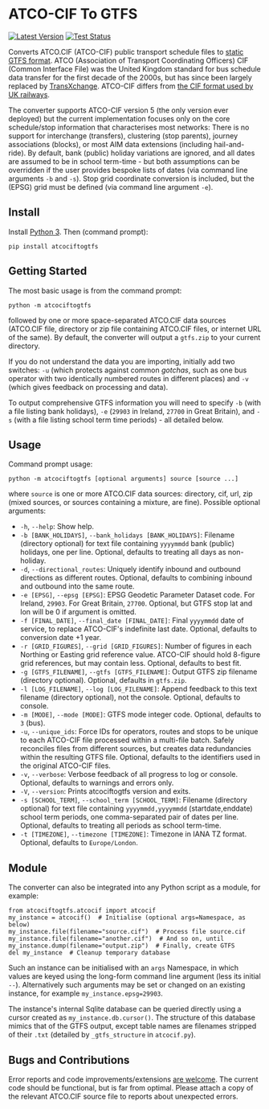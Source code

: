 # ATCO-CIF To GTFS

[![Latest Version](https://img.shields.io/pypi/v/atcociftogtfs.svg)](https://pypi.org/project/atcociftogtfs/) [![Test Status](https://github.com/timhowgego/atcociftogtfs/workflows/test_atcociftogtfs/badge.svg)](https://github.com/timhowgego/atcociftogtfs/actions?query=workflow%3Atest_atcociftogtfs)

Converts ATCO.CIF (ATCO-CIF) public transport schedule files to [static GTFS format](https://gtfs.org/reference/static). ATCO (Association of Transport Coordinating Officers) CIF (Common Interface File) was the United Kingdom standard for bus schedule data transfer for the first decade of the 2000s, but has since been largely replaced by [TransXchange](https://www.gov.uk/government/collections/transxchange). ATCO-CIF differs from [the CIF format used by UK railways](https://wiki.openraildata.com/index.php/CIF_File_Format).

The converter supports ATCO-CIF version 5 (the only version ever deployed) but the current implementation focuses only on the core schedule/stop information that characterises most networks: There is no support for interchange (transfers), clustering (stop parents), journey associations (blocks), or most AIM data extensions (including hail-and-ride). By default, bank (public) holiday variations are ignored, and all dates are assumed to be in school term-time - but both assumptions can be overridden if the user provides bespoke lists of dates (via command line arguments `-b` and `-s`). Stop grid coordinate conversion is included, but the (EPSG) grid must be defined (via command line argument `-e`).

## Install

Install [Python 3](https://www.python.org/downloads/). Then (command prompt):

    pip install atcociftogtfs

## Getting Started

The most basic usage is from the command prompt:

    python -m atcociftogtfs

followed by one or more space-separated ATCO.CIF data sources (ATCO.CIF file, directory or zip file containing ATCO.CIF files, or internet URL of the same). By default, the converter will output a `gtfs.zip` to your current directory. 

If you do not understand the data you are importing, initially add two switches: `-u` (which protects against common _gotchas_, such as one bus operator with two identically numbered routes in different places) and `-v` (which gives feedback on processing and data).

To output comprehensive GTFS information you will need to specify `-b` (with a file listing bank holidays), `-e` (`29903` in Ireland, `27700` in Great Britain), and `-s` (with a file listing school term time periods) - all detailed below.

## Usage

Command prompt usage:

    python -m atcociftogtfs [optional arguments] source [source ...]
    
where `source` is one or more ATCO.CIF data sources: directory, cif, url, zip (mixed sources, or sources containing a mixture, are fine). Possible optional arguments:

* `-h`, `--help`: Show help.
* `-b [BANK_HOLIDAYS]`, `--bank_holidays [BANK_HOLIDAYS]`: Filename (directory optional) for text file containing `yyyymmdd` bank (public) holidays, one per line. Optional, defaults to treating all days as non-holiday.
* `-d`, `--directional_routes`: Uniquely identify inbound and outbound directions as different routes. Optional, defaults to combining inbound and outbound into the same route.
* `-e [EPSG]`, `--epsg [EPSG]`: EPSG Geodetic Parameter Dataset code. For Ireland, `29903`. For Great Britain, `27700`. Optional, but GTFS stop lat and lon will be 0 if argument is omitted.
* `-f [FINAL_DATE]`, `--final_date [FINAL_DATE]`: Final `yyyymmdd` date of service, to replace ATCO-CIF's indefinite last date. Optional, defaults to conversion date +1 year.
* `-r [GRID_FIGURES]`, `--grid [GRID_FIGURES]`: Number of figures in each Northing or Easting grid reference value. ATCO-CIF should hold 8-figure grid references, but may contain less. Optional, defaults to best fit.
* `-g [GTFS_FILENAME]`, `--gtfs [GTFS_FILENAME]`: Output GTFS zip filename (directory optional). Optional, defaults in `gtfs.zip`.
* `-l [LOG_FILENAME]`, `--log [LOG_FILENAME]`: Append feedback to this text filename (directory optional), not the console. Optional, defaults to console.
* `-m [MODE]`, `--mode [MODE]`: GTFS mode integer code. Optional, defaults to `3` (bus).
* `-u`, `--unique_ids`: Force IDs for operators, routes and stops to be unique to each ATCO-CIF file processed within a multi-file batch. Safely reconciles files from different sources, but creates data redundancies within the resulting GTFS file. Optional, defaults to the identifiers used in the original ATCO-CIF files.
* `-v`, `--verbose`: Verbose feedback of all progress to log or console. Optional, defaults to warnings and errors only.
* `-V`, `--version`: Prints atcociftogtfs version and exits.
* `-s [SCHOOL_TERM]`, `--school_term [SCHOOL_TERM]`: Filename (directory optional) for text file containing `yyyymmdd,yyyymmdd` (startdate,enddate) school term periods, one comma-separated pair of dates per line. Optional, defaults to treating all periods as school term-time.
* `-t [TIMEZONE]`, `--timezone [TIMEZONE]`: Timezone in IANA TZ format. Optional, defaults to `Europe/London`.

## Module

The converter can also be integrated into any Python script as a module, for example:

    from atcociftogtfs.atcocif import atcocif
    my_instance = atcocif()  # Initialise (optional args=Namespace, as below)
    my_instance.file(filename="source.cif")  # Process file source.cif
    my_instance.file(filename="another.cif")  # And so on, until
    my_instance.dump(filename="output.zip")  # Finally, create GTFS
    del my_instance  # Cleanup temporary database

Such an instance can be initialised with an `args` Namespace, in which values are keyed using the long-form command line argument (less its initial `--`). Alternatively such arguments may be set or changed on an existing instance, for example `my_instance.epsg=29903`.

The instance's internal Sqlite database can be queried directly using a cursor created as `my_instance.db.cursor()`. The structure of this database mimics that of the GTFS output, except table names are filenames stripped of their `.txt` (detailed by `_gtfs_structure` in `atcocif.py`).

## Bugs and Contributions

Error reports and code improvements/extensions [are welcome](https://github.com/timhowgego/atcociftogtfs/issues). The current code should be functional, but is far from optimal. Please attach a copy of the relevant ATCO.CIF source file to reports about unexpected errors.
